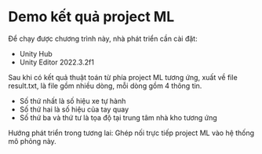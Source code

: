 # Demo kết quả project ML

Để chạy được chương trình này, nhà phát triển cần cài đặt:
* Unity Hub
* Unity Editor 2022.3.2f1

Sau khi có kết quả thuật toán từ phía project ML tương ứng, xuất về file result.txt, là file gồm nhiều dòng, mỗi dòng gồm 4 thông tin.
* Số thứ nhất là số hiệu xe tự hành
* Số thứ hai là số hiệu của tay quay
* Số thứ ba và thứ tư là tọa độ tại trung tâm nhà kho tương ứng

Hướng phát triển trong tương lai: Ghép nối trực tiếp project ML vào hệ thống mô phỏng này.
